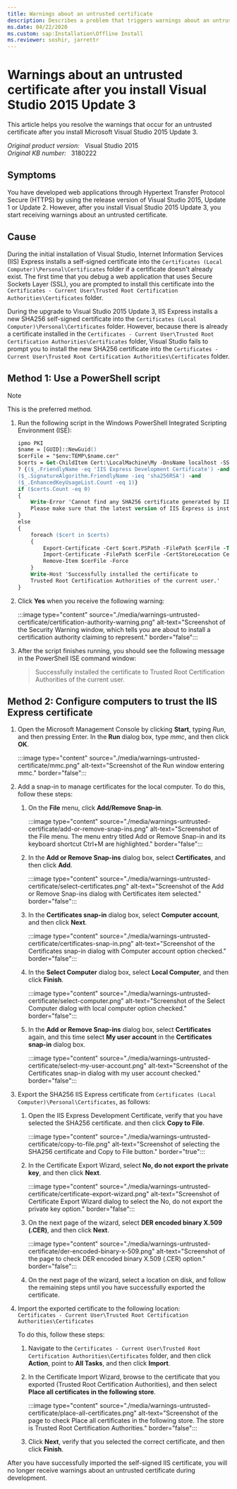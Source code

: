 ```yaml
---
title: Warnings about an untrusted certificate
description: Describes a problem that triggers warnings about an untrusted certificate after you install Visual Studio 2015 Update 3. Provides a resolution.
ms.date: 04/22/2020
ms.custom: sap:Installation\Offline Install
ms.reviewer: soshir, jarrettr
---
```

# Warnings about an untrusted certificate after you install Visual Studio 2015 Update 3

This article helps you resolve the warnings that occur for an untrusted certificate after you install Microsoft Visual Studio 2015 Update 3.

_Original product version:_ &nbsp; Visual Studio 2015  
_Original KB number:_ &nbsp; 3180222

## Symptoms

You have developed web applications through Hypertext Transfer Protocol Secure (HTTPS) by using the release version of Visual Studio 2015, Update 1 or Update 2. However, after you install Visual Studio 2015 Update 3, you start receiving warnings about an untrusted certificate.

## Cause

During the initial installation of Visual Studio, Internet Information Services (IIS) Express installs a self-signed certificate into the `Certificates (Local Computer)\Personal\Certificates` folder if a certificate doesn't already exist. The first time that you debug a web application that uses Secure Sockets Layer (SSL), you are prompted to install this certificate into the `Certificates - Current User\Trusted Root Certification Authorities\Certificates` folder.

During the upgrade to Visual Studio 2015 Update 3, IIS Express installs a new SHA256 self-signed certificate into the `Certificates (Local Computer)\Personal\Certificates` folder. However, because there is already a certificate installed in the `Certificates - Current User\Trusted Root Certification Authorities\Certificates` folder, Visual Studio fails to prompt you to install the new SHA256 certificate into the `Certificates - Current User\Trusted Root Certification Authorities\Certificates` folder.

## Method 1: Use a PowerShell script

> [!NOTE]
> This is the preferred method.

1. Run the following script in the Windows PowerShell Integrated Scripting Environment (ISE):

    ```ps
    ipmo PKI
    $name = [GUID]::NewGuid()
    $cerFile = "$env:TEMP\$name.cer"
    $certs = Get-ChildItem Cert:\LocalMachine\My -DnsName localhost -SSLServerAuthentication |
    ? {($_.FriendlyName -eq 'IIS Express Development Certificate') -and
    ($_.SignatureAlgorithm.FriendlyName -ieq 'sha256RSA') -and
    ($_.EnhancedKeyUsageList.Count -eq 1)}
    if ($certs.Count -eq 0)
    {
        Write-Error 'Cannot find any SHA256 certificate generated by IIS Express.
        Please make sure that the latest version of IIS Express is installed.'
    }
    else
    {
        foreach ($cert in $certs)
        {
            Export-Certificate -Cert $cert.PSPath -FilePath $cerFile -Type CERT | Out-Null
            Import-Certificate -FilePath $cerFile -CertStoreLocation Cert:\CurrentUser\Root | Out-Null
            Remove-Item $cerFile -Force
        }
        Write-Host 'Successfully installed the certificate to
        Trusted Root Certification Authorities of the current user.'
    }
    ```

2. Click **Yes** when you receive the following warning:

    :::image type="content" source="./media/warnings-untrusted-certificate/certification-authority-warning.png" alt-text="Screenshot of the Security Warning window, which tells you are about to install a certification authority claiming to represent." border="false":::

3. After the script finishes running, you should see the following message in the PowerShell ISE command window:

    > Successfully installed the certificate to Trusted Root Certification Authorities of the current user.

## Method 2: Configure computers to trust the IIS Express certificate

1. Open the Microsoft Management Console by clicking **Start**, typing *Run*, and then pressing Enter. In the **Run** dialog box, type *mmc*, and then click **OK**.

    :::image type="content" source="./media/warnings-untrusted-certificate/mmc.png" alt-text="Screenshot of the Run window entering mmc." border="false":::

2. Add a snap-in to manage certificates for the local computer. To do this, follow these steps:
   1. On the **File** menu, click **Add/Remove Snap-in**.

      :::image type="content" source="./media/warnings-untrusted-certificate/add-or-remove-snap-ins.png" alt-text="Screenshot of the File menu. The menu entry titled Add or Remove Snap-in and its keyboard shortcut Ctrl+M are highlighted." border="false":::

   2. In the **Add or Remove Snap-ins** dialog box, select **Certificates**, and then click **Add**.

      :::image type="content" source="./media/warnings-untrusted-certificate/select-certificates.png" alt-text="Screenshot of the Add or Remove Snap-ins dialog with Certificates item selected." border="false":::

   3. In the **Certificates snap-in** dialog box, select **Computer account**, and then click **Next**.

      :::image type="content" source="./media/warnings-untrusted-certificate/certificates-snap-in.png" alt-text="Screenshot of the Certificates snap-in dialog with Computer account option checked." border="false":::

   4. In the **Select Computer** dialog box, select **Local Computer**, and then click **Finish**.

       :::image type="content" source="./media/warnings-untrusted-certificate/select-computer.png" alt-text="Screenshot of the Select Computer dialog with local computer option checked." border="false":::

   5. In the **Add or Remove Snap-ins** dialog box, select **Certificates** again, and this time select **My user account** in the **Certificates snap-in** dialog box.

      :::image type="content" source="./media/warnings-untrusted-certificate/select-my-user-account.png" alt-text="Screenshot of the Certificates snap-in dialog with my user account checked." border="false":::

3. Export the SHA256 IIS Express certificate from `Certificates (Local Computer)\Personal\Certificates`, as follows:
   1. Open the IIS Express Development Certificate, verify that you have selected the SHA256 certificate. and then click **Copy to File**.

      :::image type="content" source="./media/warnings-untrusted-certificate/copy-to-file.png" alt-text="Screenshot of selecting the SHA256 certificate and Copy to File button." border="true":::

   2. In the Certificate Export Wizard, select **No, do not export the private key**, and then click **Next**.

      :::image type="content" source="./media/warnings-untrusted-certificate/certificate-export-wizard.png" alt-text="Screenshot of Certificate Export Wizard dialog to select the No, do not export the private key option." border="false":::

   3. On the next page of the wizard, select **DER encoded binary X.509 (.CER)**, and then click **Next**.

      :::image type="content" source="./media/warnings-untrusted-certificate/der-encoded-binary-x-509.png" alt-text="Screenshot of the page to check DER encoded binary X.509 (.CER) option." border="false":::

   4. On the next page of the wizard, select a location on disk, and follow the remaining steps until you have successfully exported the certificate.

4. Import the exported certificate to the following location:  
    `Certificates - Current User\Trusted Root Certification Authorities\Certificates`

    To do this, follow these steps:

    1. Navigate to the `Certificates - Current User\Trusted Root Certification Authorities\Certificates` folder, and then click **Action**, point to **All Tasks**, and then click **Import**.

    2. In the Certificate Import Wizard, browse to the certificate that you exported (Trusted Root Certification Authorities), and then select **Place all certificates in the following store**.

       :::image type="content" source="./media/warnings-untrusted-certificate/place-all-certificates.png" alt-text="Screenshot of the page to check Place all certificates in the following store. The store is Trusted Root Certification Authorities." border="false":::

    3. Click **Next**, verify that you selected the correct certificate, and then click **Finish**.

After you have successfully imported the self-signed IIS certificate, you will no longer receive warnings about an untrusted certificate during development.
